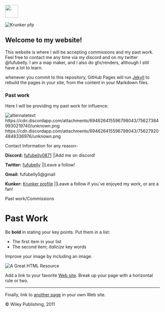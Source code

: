 <html>
<body>

<a href="https://fufubelly.github.io/commissions/"><img src="https://cdn.discordapp.com/attachments/694626415596798043/756283245104201738/Fufubellys_Krunker_Logo.JPG" alt="." style="width:42px;height:42px;"></a>


<img 
src="https://cdn.discordapp.com/attachments/694626415596798043/756283245104201738/Fufubellys_Krunker_Logo.JPG" alt="Krunker pfp">

## Welcome to my website!


This website is where I will be accepting commissions and my past work. Feel free to contact me any time via my discord  and on my twitter @fufubelly.
I am a map maker, and I also do gfx/renders, although I still have a lot to learn. 


whenever you commit to this repository, GitHub Pages will run [Jekyll](https://jekyllrb.com/) to rebuild the pages in your site, from the content in your Markdown files.

### Past work
Here I will be providing my past work for influence:

<img src="https://media.discordapp.net/attachments/694626415596798043/756215378681659432/ADkmABEiABEiABEiABEiABNZMgKF6awbOx5EACZAACZAACZAACZAACWweAQqnzXtnHDEJkAAJkAAJkAAJkAAJkMCaCVA4rRk4H0c.png?width=943&height=414" alt="alternatetext">



<div class="flex-container">
  <div>https://cdn.discordapp.com/attachments/694626415596798043/756273849930219740/unknown.png</div>
 
 <div>https://cdn.discordapp.com/attachments/694626415596798043/756279204848336976/unknown.png</div>
</div>

Contact Information for any reason-

<b>Discord:</b>
<a href="https://discord.bio/p/fufubelly0871/">fufubelly0871</a>
||Add me on discord!

<b>Twitter:</b>
<a href="https://twitter.com/fufubelly/">fufubelly</a>
||Leave a follow!

<b>Gmail:</b>
fufubelly5@gmail 

<b>Kunker:</b>
<a href="https://krunker.io/social.html?p=profile&q=fufubelly">Krunker profile</a>
||Leave a follow if you´ve enjoyed my work, or are a fan!


<html>
<head>
<title>Commissions</title>
</head>
<!-- The information between the BODY and /BODY tags is displayed.-->
<body>Past work/Commissions
<h1>Past Work</h1>
<p>Be <b>bold</b> in stating your key points. Put them in a list: </p>
<ul>
<li>The first item in your list</li>
<li>The second item; <i>italicize</i> key words</li>
</ul>
<p>Improve your image by including an image. </p>
<p><img src="http://www.mygifs.com/CoverImage.gif" alt="A Great HTML Resource"></p>
<p>Add a link to your favorite <a href="https://www.dummies.com/">Web site</a>.
Break up your page with a horizontal rule or two. </p>
<hr>
<p>Finally, link to <a href="page2.html">another page</a> in your own Web site.</p>
<!-- And add a copyright notice.-->
<p>&#169; Wiley Publishing, 2011</p>
</body>
</html>
